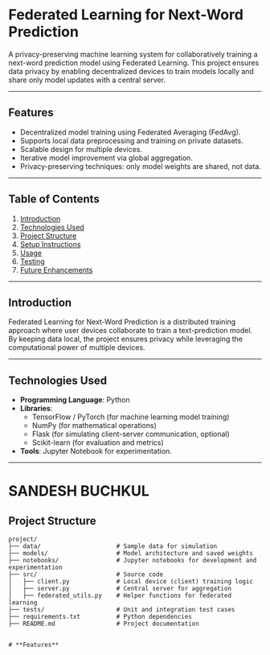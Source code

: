 # **Federated Learning for Next-Word Prediction**

A privacy-preserving machine learning system for collaboratively training a next-word prediction model using Federated Learning. This project ensures data privacy by enabling decentralized devices to train models locally and share only model updates with a central server.

---

## **Features**
- Decentralized model training using Federated Averaging (FedAvg).
- Supports local data preprocessing and training on private datasets.
- Scalable design for multiple devices.
- Iterative model improvement via global aggregation.
- Privacy-preserving techniques: only model weights are shared, not data.

---

## **Table of Contents**
1. [Introduction](#introduction)
2. [Technologies Used](#technologies-used)
3. [Project Structure](#project-structure)
4. [Setup Instructions](#setup-instructions)
5. [Usage](#usage)
6. [Testing](#testing)
7. [Future Enhancements](#future-enhancements)

---

## **Introduction**
Federated Learning for Next-Word Prediction is a distributed training approach where user devices collaborate to train a text-prediction model. By keeping data local, the project ensures privacy while leveraging the computational power of multiple devices.

---

## **Technologies Used**
- **Programming Language**: Python
- **Libraries**:
  - TensorFlow / PyTorch (for machine learning model training)
  - NumPy (for mathematical operations)
  - Flask (for simulating client-server communication, optional)
  - Scikit-learn (for evaluation and metrics)
- **Tools**: Jupyter Notebook for experimentation.

---
# **SANDESH BUCHKUL**

## **Project Structure**
```plaintext
project/
├── data/                     # Sample data for simulation
├── models/                   # Model architecture and saved weights
├── notebooks/                # Jupyter notebooks for development and experimentation
├── src/                      # Source code
│   ├── client.py             # Local device (client) training logic
│   ├── server.py             # Central server for aggregation
│   ├── federated_utils.py    # Helper functions for federated learning
├── tests/                    # Unit and integration test cases
├── requirements.txt          # Python dependencies
├── README.md                 # Project documentation


# **Features**
